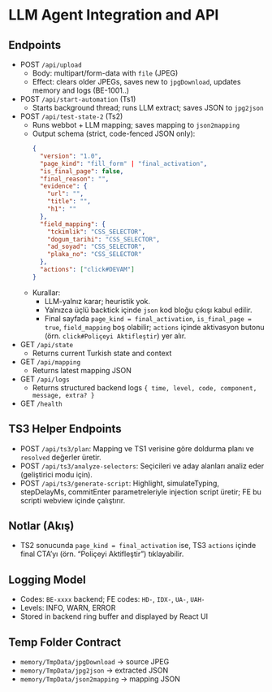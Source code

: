 # LLM Agent Integration and API

## Endpoints
- POST `/api/upload`
  - Body: multipart/form-data with `file` (JPEG)
  - Effect: clears older JPEGs, saves new to `jpgDownload`, updates memory and logs (BE-1001..)
- POST `/api/start-automation` (Ts1)
  - Starts background thread; runs LLM extract; saves JSON to `jpg2json`
- POST `/api/test-state-2` (Ts2)
  - Runs webbot + LLM mapping; saves mapping to `json2mapping`
  - Output schema (strict, code-fenced JSON only):
    ```json
    {
      "version": "1.0",
      "page_kind": "fill_form" | "final_activation",
      "is_final_page": false,
      "final_reason": "",
      "evidence": {
        "url": "",
        "title": "",
        "h1": ""
      },
      "field_mapping": {
        "tckimlik": "CSS_SELECTOR",
        "dogum_tarihi": "CSS_SELECTOR",
        "ad_soyad": "CSS_SELECTOR",
        "plaka_no": "CSS_SELECTOR"
      },
      "actions": ["click#DEVAM"]
    }
    ```
  - Kurallar:
    - LLM-yalnız karar; heuristik yok.
    - Yalnızca üçlü backtick içinde `json` kod bloğu çıkışı kabul edilir.
    - Final sayfada `page_kind = final_activation`, `is_final_page = true`, `field_mapping` boş olabilir; `actions` içinde aktivasyon butonu (örn. `click#Poliçeyi Aktifleştir`) yer alır.
- GET `/api/state`
  - Returns current Turkish state and context
- GET `/api/mapping`
  - Returns latest mapping JSON
- GET `/api/logs`
  - Returns structured backend logs `{ time, level, code, component, message, extra? }`
- GET `/health`

## TS3 Helper Endpoints
- POST `/api/ts3/plan`: Mapping ve TS1 verisine göre doldurma planı ve `resolved` değerler üretir.
- POST `/api/ts3/analyze-selectors`: Seçicileri ve aday alanları analiz eder (geliştirici modu için).
- POST `/api/ts3/generate-script`: Highlight, simulateTyping, stepDelayMs, commitEnter parametreleriyle injection script üretir; FE bu scripti webview içinde çalıştırır.

## Notlar (Akış)
- TS2 sonucunda `page_kind = final_activation` ise, TS3 `actions` içinde final CTA’yı (örn. “Poliçeyi Aktifleştir”) tıklayabilir.

## Logging Model
- Codes: `BE-xxxx` backend; FE codes: `HD-`, `IDX-`, `UA-`, `UAH-`
- Levels: INFO, WARN, ERROR
- Stored in backend ring buffer and displayed by React UI

## Temp Folder Contract
- `memory/TmpData/jpgDownload` → source JPEG
- `memory/TmpData/jpg2json` → extracted JSON
- `memory/TmpData/json2mapping` → mapping JSON

